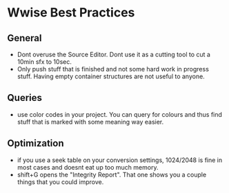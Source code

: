 # Wwise Best Practices

## General 
- Dont overuse the Source Editor. Dont use it as a cutting tool to cut a 10min sfx to 10sec.
- Only push stuff that is finished and not some hard work in progress stuff. Having empty container structures are not useful to anyone.

## Queries
- use color codes in your project. You can query for colours and thus find stuff that is marked with some meaning way easier.

## Optimization
- if you use a seek table on your conversion settings, 1024/2048 is fine in most cases and doesnt eat up too much memory.
- shift+G opens the "Integrity Report". That one shows you a couple things that you could improve.
